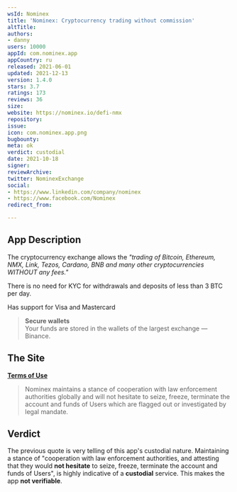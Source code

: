 ```yaml
---
wsId: Nominex
title: 'Nominex: Cryptocurrency trading without commission'
altTitle: 
authors:
- danny
users: 10000
appId: com.nominex.app
appCountry: ru
released: 2021-06-01
updated: 2021-12-13
version: 1.4.0
stars: 3.7
ratings: 173
reviews: 36
size: 
website: https://nominex.io/defi-nmx
repository: 
issue: 
icon: com.nominex.app.png
bugbounty: 
meta: ok
verdict: custodial
date: 2021-10-18
signer: 
reviewArchive: 
twitter: NominexExchange
social:
- https://www.linkedin.com/company/nominex
- https://www.facebook.com/Nominex
redirect_from: 

---
```


## App Description

The cryptocurrency exchange allows the _"trading of Bitcoin, Ethereum, NMX, Link, Tezos, Cardano, BNB and many other cryptocurrencies WITHOUT any fees."_

There is no need for KYC for withdrawals and deposits of less than 3 BTC per day.

Has support for Visa and Mastercard 

> **Secure wallets**<br>
Your funds are stored in the wallets of the largest exchange — Binance.

## The Site

[**Terms of Use**](https://nominex.io/docs/nominex-terms.pdf)

> Nominex maintains a stance of cooperation with law enforcement authorities globally and will not hesitate to seize, freeze, terminate the account and funds of Users which are flagged out or investigated by legal mandate.

## Verdict

The previous quote is very telling of this app's custodial nature. Maintaining a stance of "cooperation with law enforcement authorities, and attesting that they would **not hesitate** to seize, freeze, terminate the account and funds of Users", is highly indicative of a **custodial** service. This makes the app **not verifiable**.


